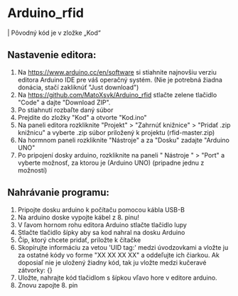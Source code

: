 # Arduino_rfid

| Pôvodný kód je v zložke „Kod“

## Nastavenie editora:
1. Na https://www.arduino.cc/en/software si stiahnite najnovšiu verziu editora Arduino IDE pre váš operačný systém. (Nie je potrebná žiadna donácia, stačí zakliknúť "Just download")
2. Na https://github.com/MatoXsvk/Arduino_rfid stlačte zelene tlačidlo "Code" a dajte "Download ZIP".
3. Po stiahnutí rozbaľte daný súbor
4. Prejdite do zložky "Kod" a otvorte "Kod.ino"
5. Na paneli editora rozkliknite "Projekt" > "Zahrnúť knižnice" > "Pridať .zip knižnicu" a vyberte .zip súbor priložený k projektu (rfid-master.zip)
6. Na hormnom paneli rozkliknite "Nástroje" a za "Dosku" zadajte "Arduino UNO"
7. Po pripojení dosky arduino, rozkliknite na paneli " Nástroje " > "Port" a vyberte možnosť, za ktorou je (Arduino UNO) (pripadne jednu z možností)


## Nahrávanie programu:
1. Pripojte dosku arduino k počítaču pomocou kábla USB-B
2. Na arduino doske vypojte kábel z 8. pinu!
3. V ľavom hornom rohu editora Arduino stlačte tlačidlo lupy
4. Stlačte tlačidlo šípky aby sa kod nahral na dosku Arduino
5. Čip, ktorý chcete pridať, priložte k čítačke
6. Skopírujte informáciu za vetou 'UID tag:' medzi úvodzovkami a vložte ju za ostatné kódy vo forme "XX XX XX XX" a oddeľujte ich čiarkou. Ak doposiaľ nie je uložený žiadny kód, tak ju vložte medzi kučeravé zátvorky: {}
7. Uložte, nahrajte kód tlačidlom s šípkou vľavo hore v editore arduino.
8. Znovu zapojte 8. pin
